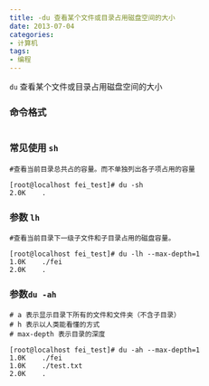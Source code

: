 ```yaml
---
title: -du 查看某个文件或目录占用磁盘空间的大小
date: 2013-07-04
categories: 
- 计算机
tags:
- 编程
---
```

`du` 查看某个文件或目录占用磁盘空间的大小

<!-- more -->

### 命令格式

```

```
### 常见使用 `sh`

```shell
#查看当前目录总共占的容量。而不单独列出各子项占用的容量

[root@localhost fei_test]# du -sh
2.0K    .
```

### 参数 `lh`

```shell
#查看当前目录下一级子文件和子目录占用的磁盘容量。

[root@localhost fei_test]# du -lh --max-depth=1
1.0K    ./fei
2.0K    .
```

### 参数`du -ah`

```shell
# a 表示显示目录下所有的文件和文件夹（不含子目录）
# h 表示以人类能看懂的方式
# max-depth 表示目录的深度

[root@localhost fei_test]# du -ah --max-depth=1
1.0K    ./fei
1.0K    ./test.txt
2.0K    .
```























